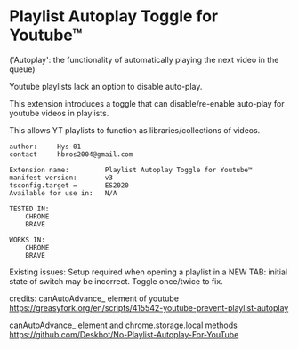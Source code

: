 # Playlist Autoplay Toggle for Youtube™

('Autoplay': the functionality of automatically playing the next video in the queue) 

Youtube playlists lack an option to disable auto-play.

This extension introduces a toggle that can disable/re-enable auto-play for youtube videos in playlists. 

This allows YT playlists to function as libraries/collections of videos. 

```
author:     Hys-01
contact     hbros2004@gmail.com 
```
```
Extension name:         Playlist Autoplay Toggle for Youtube™
manifest version:       v3  
tsconfig.target =       ES2020 
Available for use in:   N/A
```
```
TESTED IN: 
    CHROME
    BRAVE
    
WORKS IN: 
    CHROME
    BRAVE
```
Existing issues: 
Setup required when opening a playlist in a NEW TAB: initial state of switch may be incorrect. Toggle once/twice to fix.

credits: 
canAutoAdvance_ element of youtube
    https://greasyfork.org/en/scripts/415542-youtube-prevent-playlist-autoplay 

canAutoAdvance_ element and chrome.storage.local methods 
    https://github.com/Deskbot/No-Playlist-Autoplay-For-YouTube




